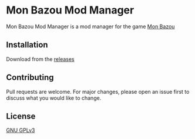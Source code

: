 # Mon Bazou Mod Manager

Mon Bazou Mod Manager is a mod manager for the game [Mon Bazou](https://store.steampowered.com/app/1520370/Mon_Bazou/)

## Installation

Download from the [releases](https://github.com/BossDarkReaper/MonBazouModManager/releases/)

## Contributing

Pull requests are welcome. For major changes, please open an issue first to discuss what you would like to change.

## License
[GNU GPLv3 ](https://choosealicense.com/licenses/gpl-3.0/)

